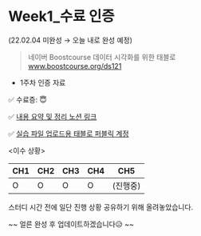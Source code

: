 # Week1_수료 인증 
(22.02.04 미완성 → 오늘 내로 완성 예정)

> 네이버 Boostcourse 데이터 시각화를 위한 태블로 www.boostcourse.org/ds121 




* 1주차 인증 자료

✅ 수료증: 😇

✅ [내용 요약 및 정리 노션 링크](https://alsoyeon21.notion.site/07cb478b7e1d4fa5a551e81e0db220e8)

✅ [실습 파일 업로드용 태블로 퍼블릭 계정](https://public.tableau.com/app/profile/soyeon.mun)


<이수 상황>

CH1|CH2|CH3|CH4|CH5
---|---|---|---|---
O|O|O|O|(진행중)




스터디 시간 전에 일단 진행 상황 공유하기 위해 올려놓았습니다.

~~ 얼른 완성 후 업데이트하겠습니다😥 ~~
